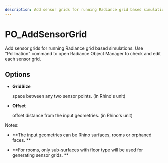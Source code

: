 ```yaml
---
description: Add sensor grids for running Radiance grid based simulations. Use &quot;Pollination&quot; command to open Radiance Object Manager to check and edit each sensor grid.
---
```


# PO_AddSensorGrid

Add sensor grids for running Radiance grid based simulations. Use &quot;Pollination&quot; command to open Radiance Object Manager to check and edit each sensor grid.

## Options

* **GridSize**

  space between any two sensor points. (in Rhino&apos;s unit)

* **Offset**

  offset distance from the input geometries. (in Rhino&apos;s unit)

Notes:

* **The input geometries can be Rhino surfaces, rooms or orphaned faces. **

  

* **For rooms, only sub-surfaces with floor type will be used for generating sensor grids.
**

  

